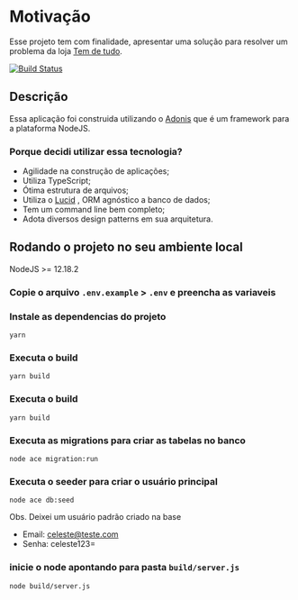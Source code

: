 # Motivação

Esse projeto tem com finalidade, apresentar uma solução para resolver um problema da loja [Tem de tudo](https://github.com/matheuscatossi/tem-de-tudo-development-test).

[![Build Status](https://travis-ci.com/cloves-prog/celeste-store-back.svg?branch=master)](https://travis-ci.com/cloves-prog/celeste-store-back)

## Descrição

Essa aplicação foi construida utilizando o [Adonis](https://preview.adonisjs.com/)  que é um framework para a plataforma NodeJS.

### Porque decidi utilizar essa tecnologia?
- Agilidade na construção de aplicações;
- Utiliza TypeScript;
- Ótima estrutura de arquivos;
- Utiliza o [Lucid](https://preview.adonisjs.com/guides/database/introduction) , ORM agnóstico a banco de dados;
- Tem um command line bem completo;
- Adota diversos design patterns em sua arquitetura.

## Rodando o projeto no seu ambiente local
NodeJS >= 12.18.2

### Copie o arquivo `.env.example` > `.env` e preencha as variaveis


### Instale as dependencias do projeto

```
yarn
```

### Executa o build

```
yarn build
```

### Executa o build


```
yarn build
```

### Executa as migrations para criar as tabelas no banco
```
node ace migration:run
```

### Executa o seeder para criar o usuário principal
```
node ace db:seed
```
Obs.
Deixei um usuário padrão criado na base
- Email: celeste@teste.com
- Senha: celeste123=


### inicie o node apontando para pasta `build/server.js`

```
node build/server.js
```

